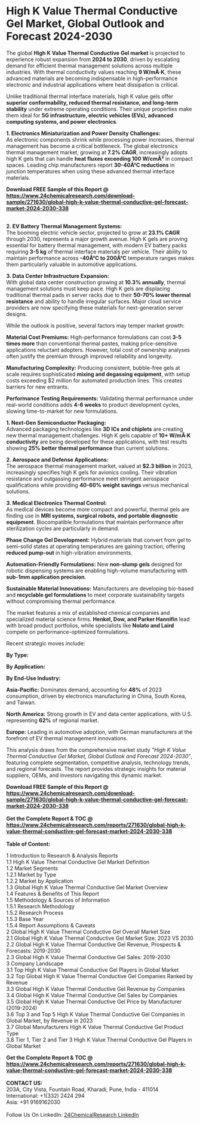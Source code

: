<h1>High K Value Thermal Conductive Gel Market, Global Outlook and Forecast 2024-2030</h1><p>The global <strong>High K Value Thermal Conductive Gel market</strong> is projected to experience robust expansion from <strong>2024 to 2030</strong>, driven by escalating demand for efficient thermal management solutions across multiple industries. With thermal conductivity values reaching <strong>9 W/mÂ·K</strong>, these advanced materials are becoming indispensable in high-performance electronic and industrial applications where heat dissipation is critical.</p><p>Unlike traditional thermal interface materials, high K value gels offer <strong>superior conformability, reduced thermal resistance, and long-term stability</strong> under extreme operating conditions. Their unique properties make them ideal for <strong>5G infrastructure, electric vehicles (EVs), advanced computing systems, and power electronics</strong>.</p><p><strong>1. Electronics Miniaturization and Power Density Challenges:</strong><br>
As electronic components shrink while processing power increases, thermal management has become a critical bottleneck. The global electronics thermal management market, growing at <strong>7.2% CAGR</strong>, increasingly adopts high K gels that can handle <strong>heat fluxes exceeding 100 W/cmÂ²</strong> in compact spaces. Leading chip manufacturers report <strong>30-40Â°C reductions</strong> in junction temperatures when using these advanced thermal interface materials.</p><div><b>Download FREE Sample of this Report @ 
            <a href="https://www.24chemicalresearch.com/download-sample/271630/global-high-k-value-thermal-conductive-gel-forecast-market-2024-2030-338">
            https://www.24chemicalresearch.com/download-sample/271630/global-high-k-value-thermal-conductive-gel-forecast-market-2024-2030-338</a></b></div><br><p><strong>2. EV Battery Thermal Management Systems:</strong><br>
The booming electric vehicle sector, projected to grow at <strong>23.1% CAGR</strong> through 2030, represents a major growth avenue. High K gels are proving essential for battery thermal management, with modern EV battery packs requiring <strong>3-5 kg</strong> of thermal interface materials per vehicle. Their ability to maintain performance across <strong>-40Â°C to 200Â°C</strong> temperature ranges makes them particularly valuable in automotive applications.</p><p><strong>3. Data Center Infrastructure Expansion:</strong><br>
With global data center construction growing at <strong>10.3% annually</strong>, thermal management solutions must keep pace. High K gels are displacing traditional thermal pads in server racks due to their <strong>50-70% lower thermal resistance</strong> and ability to handle irregular surfaces. Major cloud service providers are now specifying these materials for next-generation server designs.</p><p>While the outlook is positive, several factors may temper market growth:</p><p><strong>Material Cost Premiums:</strong> High-performance formulations can cost <strong>3-5 times more</strong> than conventional thermal pastes, making price-sensitive applications reluctant adopters. However, total cost of ownership analyses often justify the premium through improved reliability and longevity.</p><p><strong>Manufacturing Complexity:</strong> Producing consistent, bubble-free gels at scale requires sophisticated <strong>mixing and degassing equipment</strong>, with setup costs exceeding $2 million for automated production lines. This creates barriers for new entrants.</p><p><strong>Performance Testing Requirements:</strong> Validating thermal performance under real-world conditions adds <strong>4-6 weeks</strong> to product development cycles, slowing time-to-market for new formulations.</p><p><strong>1. Next-Gen Semiconductor Packaging:</strong><br>
Advanced packaging technologies like <strong>3D ICs and chiplets</strong> are creating new thermal management challenges. High K gels capable of <strong>10+ W/mÂ·K conductivity</strong> are being developed for these applications, with test results showing <strong>25% better thermal performance</strong> than current solutions.</p><p><strong>2. Aerospace and Defense Applications:</strong><br>
The aerospace thermal management market, valued at <strong>$2.3 billion</strong> in 2023, increasingly specifies high K gels for avionics cooling. Their vibration resistance and outgassing performance meet stringent aerospace qualifications while providing <strong>40-60% weight savings</strong> versus mechanical solutions.</p><p><strong>3. Medical Electronics Thermal Control:</strong><br>
As medical devices become more compact and powerful, thermal gels are finding use in <strong>MRI systems, surgical robots, and portable diagnostic equipment</strong>. Biocompatible formulations that maintain performance after sterilization cycles are particularly in demand.</p><p><strong>Phase Change Gel Development:</strong> Hybrid materials that convert from gel to semi-solid states at operating temperatures are gaining traction, offering <strong>reduced pump-out</strong> in high-vibration environments.</p><p><strong>Automation-Friendly Formulations:</strong> New <strong>non-slump gels</strong> designed for robotic dispensing systems are enabling high-volume manufacturing with <strong>sub-1mm application precision</strong>.</p><p><strong>Sustainable Material Innovations:</strong> Manufacturers are developing bio-based and <strong>recyclable gel formulations</strong> to meet corporate sustainability targets without compromising thermal performance.</p><p>The market features a mix of established chemical companies and specialized material science firms. <strong>Henkel, Dow, and Parker Hannifin</strong> lead with broad product portfolios, while specialists like <strong>Nolato and Laird</strong> compete on performance-optimized formulations.</p><p>Recent strategic moves include:</p><p><strong>By Type:</strong></p><p><strong>By Application:</strong></p><p><strong>By End-Use Industry:</strong></p><p><strong>Asia-Pacific:</strong> Dominates demand, accounting for <strong>48%</strong> of 2023 consumption, driven by electronics manufacturing in China, South Korea, and Taiwan.</p><p><strong>North America:</strong> Strong growth in EV and data center applications, with U.S. representing <strong>62%</strong> of regional market.</p><p><strong>Europe:</strong> Leading in automotive adoption, with German manufacturers at the forefront of EV thermal management innovations.</p><p>This analysis draws from the comprehensive market study <em>"High K Value Thermal Conductive Gel Market, Global Outlook and Forecast 2024-2030"</em>, featuring complete segmentation, competitive analysis, technology trends, and regional forecasts. The report provides strategic insights for material suppliers, OEMs, and investors navigating this dynamic market.</p><div><b>Download FREE Sample of this Report @ 
            <a href="https://www.24chemicalresearch.com/download-sample/271630/global-high-k-value-thermal-conductive-gel-forecast-market-2024-2030-338">
            https://www.24chemicalresearch.com/download-sample/271630/global-high-k-value-thermal-conductive-gel-forecast-market-2024-2030-338</a></b></div><br><div><b>Get the Complete Report & TOC @ 
            <a href="https://www.24chemicalresearch.com/reports/271630/global-high-k-value-thermal-conductive-gel-forecast-market-2024-2030-338">
            https://www.24chemicalresearch.com/reports/271630/global-high-k-value-thermal-conductive-gel-forecast-market-2024-2030-338</a></b></div><br>
            <b>Table of Content:</b><p>1 Introduction to Research & Analysis Reports<br />
    1.1 High K Value Thermal Conductive Gel Market Definition<br />
    1.2 Market Segments<br />
        1.2.1 Market by Type<br />
        1.2.2 Market by Application<br />
    1.3 Global High K Value Thermal Conductive Gel Market Overview<br />
    1.4 Features & Benefits of This Report<br />
    1.5 Methodology & Sources of Information<br />
        1.5.1 Research Methodology<br />
        1.5.2 Research Process<br />
        1.5.3 Base Year<br />
        1.5.4 Report Assumptions & Caveats<br />
2 Global High K Value Thermal Conductive Gel Overall Market Size<br />
    2.1 Global High K Value Thermal Conductive Gel Market Size: 2023 VS 2030<br />
    2.2 Global High K Value Thermal Conductive Gel Revenue, Prospects & Forecasts: 2019-2030<br />
    2.3 Global High K Value Thermal Conductive Gel Sales: 2019-2030<br />
3 Company Landscape<br />
    3.1 Top High K Value Thermal Conductive Gel Players in Global Market<br />
    3.2 Top Global High K Value Thermal Conductive Gel Companies Ranked by Revenue<br />
    3.3 Global High K Value Thermal Conductive Gel Revenue by Companies<br />
    3.4 Global High K Value Thermal Conductive Gel Sales by Companies<br />
    3.5 Global High K Value Thermal Conductive Gel Price by Manufacturer (2019-2024)<br />
    3.6 Top 3 and Top 5 High K Value Thermal Conductive Gel Companies in Global Market, by Revenue in 2023<br />
    3.7 Global Manufacturers High K Value Thermal Conductive Gel Product Type<br />
    3.8 Tier 1, Tier 2 and Tier 3 High K Value Thermal Conductive Gel Players in Global Market<br />
    </p><div><b>Get the Complete Report & TOC @ 
            <a href="https://www.24chemicalresearch.com/reports/271630/global-high-k-value-thermal-conductive-gel-forecast-market-2024-2030-338">
            https://www.24chemicalresearch.com/reports/271630/global-high-k-value-thermal-conductive-gel-forecast-market-2024-2030-338</a></b></div><br><b>CONTACT US:</b><br>
            203A, City Vista, Fountain Road, Kharadi, Pune, India - 411014<br>
            International: +1(332) 2424 294<br>
            Asia: +91 9169162030 <br><br>
            Follow Us On LinkedIn: <a href="https://www.linkedin.com/company/24chemicalresearch/">24ChemicalResearch LinkedIn</a>